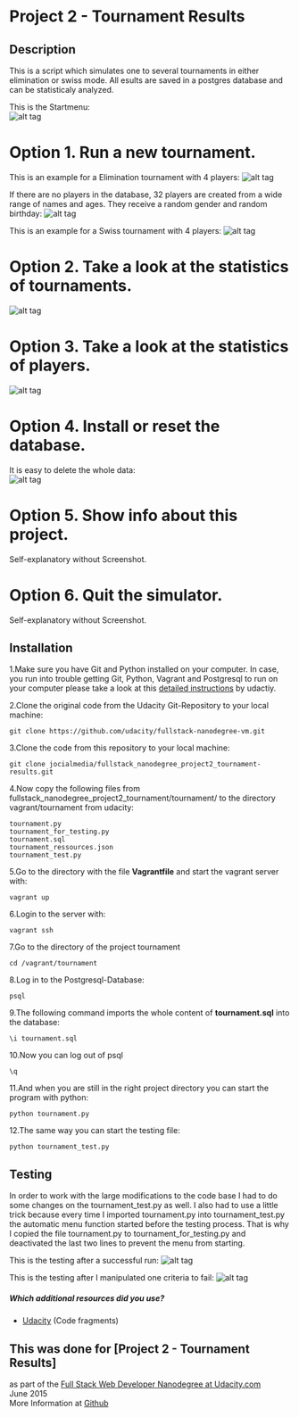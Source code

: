 # Project 2 - Tournament Results

## Description

This is a script which simulates one to several tournaments in either elimination or swiss mode. All esults are saved in a postgres database and can be statisticaly analyzed.


This is the Startmenu:     
![alt tag](https://github.com/jocialmedia/fullstack_nanodegree_project2_tournament-results/blob/master/pics/tournament_simulator_startmenu.png?raw=true)


# Option 1. Run a new tournament.
This is an example for a Elimination tournament with 4 players:
![alt tag](https://github.com/jocialmedia/fullstack_nanodegree_project2_tournament-results/blob/master/pics/tournament_simulator_example-tournament-elimination.png?raw=true)


If there are no players in the database, 32 players are created from a wide range of names and ages. They receive a random gender and random birthday:
![alt tag](https://github.com/jocialmedia/fullstack_nanodegree_project2_tournament-results/blob/master/pics/tournament_simulator_auto-create-players.png?raw=true)


This is an example for a Swiss tournament with 4 players:
![alt tag](https://github.com/jocialmedia/fullstack_nanodegree_project2_tournament-results/blob/master/pics/tournament_simulator_example-tournament-swiss.png?raw=true)


# Option 2. Take a look at the statistics of tournaments.  
![alt tag](https://github.com/jocialmedia/fullstack_nanodegree_project2_tournament-results/blob/master/pics/tournament_simulator_tournament_statistics.png?raw=true)


# Option 3. Take a look at the statistics of players.
![alt tag](https://github.com/jocialmedia/fullstack_nanodegree_project2_tournament-results/blob/master/pics/tournament_simulator_player_statistics.png?raw=true)

# Option 4. Install or reset the database.
It is easy to delete the whole data:   
![alt tag](https://github.com/jocialmedia/fullstack_nanodegree_project2_tournament-results/blob/master/pics/tournament_simulator_database-reset.png?raw=true)

# Option 5. Show info about this project.
Self-explanatory without Screenshot.

# Option 6. Quit the simulator.
Self-explanatory without Screenshot.



## Installation

 1.Make sure you have Git and Python installed on your computer. In case, you run into trouble getting Git, Python, Vagrant and Postgresql to run on your computer please take a look at this [detailed instructions](https://docs.google.com/a/knowlabs.com/document/d/16IgOm4XprTaKxAa8w02y028oBECOoB1EI1ReddADEeY/pub?embedded=true) by udactiy.

 2.Clone the original code from the Udacity Git-Repository to your local machine:
```
git clone https://github.com/udacity/fullstack-nanodegree-vm.git
```

 3.Clone the code from this repository to your local machine:
```
git clone jocialmedia/fullstack_nanodegree_project2_tournament-results.git
```

 4.Now copy the following files from fullstack_nanodegree_project2_tournament/tournament/
to the directory vagrant/tournament from udacity:
```
tournament.py
tournament_for_testing.py
tournament.sql
tournament_ressources.json
tournament_test.py
```

 5.Go to the directory with the file **Vagrantfile** and start the vagrant server with:
```
vagrant up
```

 6.Login to the server with:
```
vagrant ssh
```

 7.Go to the directory of the project tournament 
```
cd /vagrant/tournament
```

 8.Log in to the Postgresql-Database:
```
psql
``` 

 9.The following command imports the whole content of **tournament.sql** into the database:
```
\i tournament.sql
```

 10.Now you can log out of psql
```
\q
```

 11.And when you are still in the right project directory you can start the program with python:
```
python tournament.py
```

 12.The same way you can start the testing file:
```
python tournament_test.py
```


## Testing

In order to work with the large modifications to the code base I had to do some changes on the tournament_test.py as well. I also had to use a little trick because every time I imported tournament.py into tournament_test.py the automatic menu function started before the testing process. That is why I copied the file tournament.py to tournament_for_testing.py and deactivated the last two lines to prevent the menu from starting.

This is the testing after a successful run:
![alt tag](https://github.com/jocialmedia/fullstack_nanodegree_project2_tournament-results/blob/master/pics/tournament_simulator_testing_successful.png?raw=true)

This is the testing after I manipulated one criteria to fail:
![alt tag](https://github.com/jocialmedia/fullstack_nanodegree_project2_tournament-results/blob/master/pics/tournament_simulator_testing_not-successful.png?raw=true)


##### Which additional resources did you use?
* [Udacity](https://www.udacity.com/course/nd004) (Code fragments)
 

 
## This was done for [Project 2 - Tournament Results]
as part of the [Full Stack Web Developer Nanodegree at Udacity.com](https://www.udacity.com/course/nd004)    
June 2015     
More Information at [Github](https://github.com/jocialmedia/fullstack_nanodegree_project2_tournament-results)